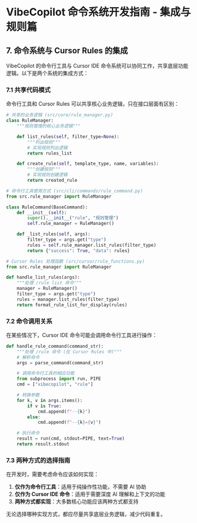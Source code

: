 # VibeCopilot 命令系统开发指南 - 集成与规则篇

## 7. 命令系统与 Cursor Rules 的集成

VibeCopilot 的命令行工具与 Cursor IDE 命令系统可以协同工作，共享底层功能逻辑。以下是两个系统的集成方式：

### 7.1 共享代码模式

命令行工具和 Cursor Rules 可以共享核心业务逻辑，只在接口层面有区别：

```python
# 共享的业务逻辑 (src/core/rule_manager.py)
class RuleManager:
    """规则管理的核心业务逻辑"""

    def list_rules(self, filter_type=None):
        """列出规则"""
        # 实现规则列出逻辑
        return rules_list

    def create_rule(self, template_type, name, variables):
        """创建规则"""
        # 实现规则创建逻辑
        return created_rule

# 命令行工具使用方式 (src/cli/commands/rule_command.py)
from src.rule_manager import RuleManager

class RuleCommand(BaseCommand):
    def __init__(self):
        super().__init__("rule", "规则管理")
        self.rule_manager = RuleManager()

    def _list_rules(self, args):
        filter_type = args.get("type")
        rules = self.rule_manager.list_rules(filter_type)
        return {"success": True, "data": rules}

# Cursor Rules 处理函数 (src/cursor/rule_functions.py)
from src.rule_manager import RuleManager

def handle_list_rules(args):
    """处理 /rule list 命令"""
    manager = RuleManager()
    filter_type = args.get("type")
    rules = manager.list_rules(filter_type)
    return format_rule_list_for_display(rules)
```

### 7.2 命令调用关系

在某些情况下，Cursor IDE 命令可能会调用命令行工具进行操作：

```python
def handle_rule_command(command_str):
    """处理 /rule 命令 (在 Cursor Rules 中)"""
    # 解析命令
    args = parse_command(command_str)

    # 调用命令行工具的相应功能
    from subprocess import run, PIPE
    cmd = ["vibecopilot", "rule"]

    # 转换参数
    for k, v in args.items():
        if v is True:
            cmd.append(f"--{k}")
        else:
            cmd.append(f"--{k}={v}")

    # 执行命令
    result = run(cmd, stdout=PIPE, text=True)
    return result.stdout
```

### 7.3 两种方式的选择指南

在开发时，需要考虑命令应该如何实现：

1. **仅作为命令行工具**：适用于纯操作性功能，不需要 AI 协助
2. **仅作为 Cursor IDE 命令**：适用于需要深度 AI 理解和上下文的功能
3. **两种方式都实现**：大多数核心功能应该两种方式都支持

无论选择哪种实现方式，都应尽量共享底层业务逻辑，减少代码重复。
